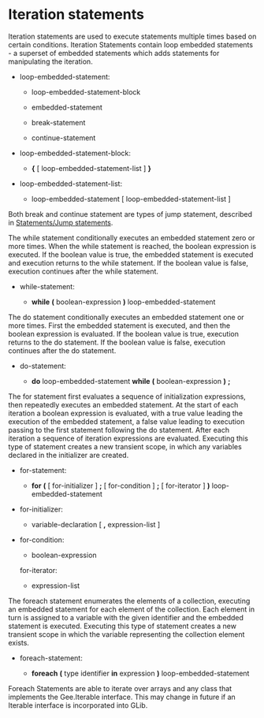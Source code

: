 

Iteration statements
====================

Iteration statements are used to execute statements multiple times based on certain conditions. Iteration Statements contain loop embedded statements - a superset of embedded statements which adds statements for manipulating the iteration.

-   loop-embedded-statement:

    -   loop-embedded-statement-block

    -   embedded-statement

    -   break-statement

    -   continue-statement

-   loop-embedded-statement-block:

    -   **{** [ loop-embedded-statement-list ] **}**

-   loop-embedded-statement-list:

    -   loop-embedded-statement [ loop-embedded-statement-list ]

Both break and continue statement are types of jump statement, described in [Statements/Jump statements](http://wiki.gnome.org/action/show/Projects/Vala/Manual/Export/Vala/Manual/Statements#Jump_statements).

The while statement conditionally executes an embedded statement zero or more times. When the while statement is reached, the boolean expression is executed. If the boolean value is true, the embedded statement is executed and execution returns to the while statement. If the boolean value is false, execution continues after the while statement.

-   while-statement:

    -   **while** **(** boolean-expression **)** loop-embedded-statement

The do statement conditionally executes an embedded statement one or more times. First the embedded statement is executed, and then the boolean expression is evaluated. If the boolean value is true, execution returns to the do statement. If the boolean value is false, execution continues after the do statement.

-   do-statement:

    -   **do** loop-embedded-statement **while** **(** boolean-expression **)** **;**

The for statement first evaluates a sequence of initialization expressions, then repeatedly executes an embedded statement. At the start of each iteration a boolean expression is evaluated, with a true value leading the execution of the embedded statement, a false value leading to execution passing to the first statement following the do statement. After each iteration a sequence of iteration expressions are evaluated. Executing this type of statement creates a new transient scope, in which any variables declared in the initializer are created.

-   for-statement:

    -   **for** **(** [ for-initializer ] **;** [ for-condition ] **;** [ for-iterator ] **)** loop-embedded-statement

-   for-initializer:

    -   variable-declaration [ **,** expression-list ]

-   for-condition:

    -   boolean-expression

    for-iterator:

    -   expression-list

The foreach statement enumerates the elements of a collection, executing an embedded statement for each element of the collection. Each element in turn is assigned to a variable with the given identifier and the embedded statement is executed. Executing this type of statement creates a new transient scope in which the variable representing the collection element exists.

-   foreach-statement:

    -   **foreach** **(** type identifier **in** expression **)**
        loop-embedded-statement

Foreach Statements are able to iterate over arrays and any class that implements the Gee.Iterable interface. This may change in future if an Iterable interface is incorporated into GLib.

